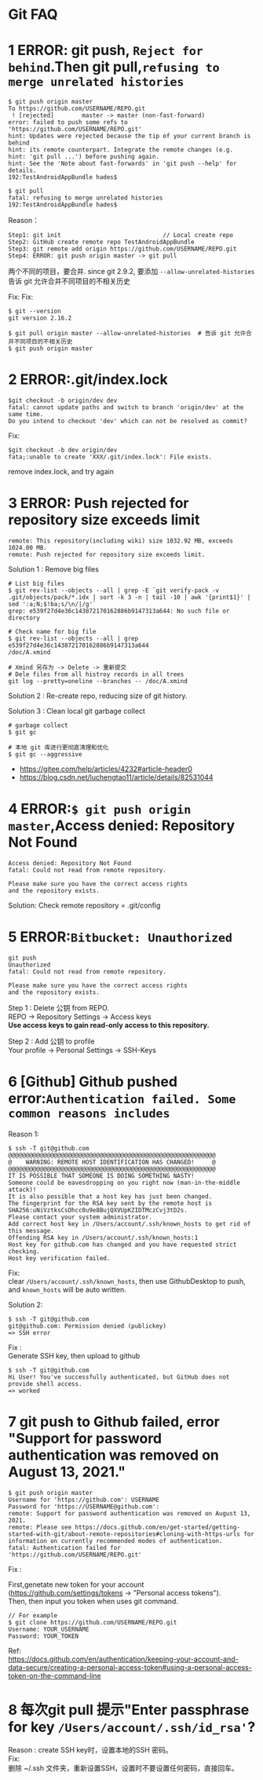 # Git FAQ

# 1 ERROR: git push, `Reject for behind`.Then git pull,`refusing to merge unrelated histories`

```
$ git push origin master
To https://github.com/USERNAME/REPO.git
 ! [rejected]        master -> master (non-fast-forward)
error: failed to push some refs to 'https://github.com/USERNAME/REPO.git'
hint: Updates were rejected because the tip of your current branch is behind
hint: its remote counterpart. Integrate the remote changes (e.g.
hint: 'git pull ...') before pushing again.
hint: See the 'Note about fast-forwards' in 'git push --help' for details.
192:TestAndroidAppBundle hades$

$ git pull
fatal: refusing to merge unrelated histories
192:TestAndroidAppBundle hades$
```

Reason：

```
Step1: git init                             // Local create repo
Step2: GitHub create remote repo TestAndroidAppBundle
Step3: git remote add origin https://github.com/USERNAME/REPO.git
Step4: ERROR: git push origin master -> git pull
```

两个不同的项目，要合并. since git 2.9.2, 要添加 `--allow-unrelated-histories` 告诉 git 允许合并不同项目的不相关历史

Fix:
Fix:

```
$ git --version
git version 2.16.2

$ git pull origin master --allow-unrelated-histories  # 告诉 git 允许合并不同项目的不相关历史
$ git push origin master
```

# 2 ERROR:.git/index.lock

```
$git checkout -b origin/dev dev
fatal: cannot update paths and switch to branch 'origin/dev' at the same time.
Do you intend to checkout 'dev' which can not be resolved as commit?
```

Fix:

```
$git checkout -b dev origin/dev
fata;:unable to create 'XXX/.git/index.lock': File exists.
```

remove index.lock, and try again

# 3 ERROR: Push rejected for repository size exceeds limit

```
remote: This repository(including wiki) size 1032.92 MB, exceeds 1024.00 MB.
remote: Push rejected for repository size exceeds limit.
```

Solution 1 : Remove big files

```
# List big files
$ git rev-list --objects --all | grep -E `git verify-pack -v .git/objects/pack/*.idx | sort -k 3 -n | tail -10 | awk '{print$1}' | sed ':a;N;$!ba;s/\n/|/g'`
grep: e539f27d4e36c143872170162886b9147313a644: No such file or directory

# Check name for big file
$ git rev-list --objects --all | grep e539f27d4e36c143872170162886b9147313a644
/doc/A.xmind

# Xmind 另存为 -> Delete -> 重新提交
# Dele files from all histroy records in all trees
git log --pretty=oneline --branches -- /doc/A.xmind
```

Solution 2 : Re-create repo, reducing size of git history.

Solution 3 : Clean local git garbage collect

```
# garbage collect
$ git gc

# 本地 git 库进行更彻底清理和优化
$ git gc --aggressive
```

- https://gitee.com/help/articles/4232#article-header0
- https://blog.csdn.net/luchengtao11/article/details/82531044

# 4 ERROR:`$ git push origin master`,Access denied: Repository Not Found

```
Access denied: Repository Not Found
fatal: Could not read from remote repository.

Please make sure you have the correct access rights
and the repository exists.
```

Solution:
Check remote repository = .git/config

# 5 ERROR:`Bitbucket: Unauthorized`

```
git push
Unauthorized
fatal: Could not read from remote repository.

Please make sure you have the correct access rights
and the repository exists.
```

Step 1 : Delete 公钥 from REPO.  
REPO -> Repository Settings -> Access keys  
**Use access keys to gain read-only access to this repository.**

Step 2 : Add 公钥 to profile  
Your profile -> Personal Settings -> SSH-Keys

# 6 [Github] Github pushed error:`Authentication failed. Some common reasons includes`

Reason 1:

```
$ ssh -T git@github.com
@@@@@@@@@@@@@@@@@@@@@@@@@@@@@@@@@@@@@@@@@@@@@@@@@@@@@@@@@@@
@    WARNING: REMOTE HOST IDENTIFICATION HAS CHANGED!     @
@@@@@@@@@@@@@@@@@@@@@@@@@@@@@@@@@@@@@@@@@@@@@@@@@@@@@@@@@@@
IT IS POSSIBLE THAT SOMEONE IS DOING SOMETHING NASTY!
Someone could be eavesdropping on you right now (man-in-the-middle attack)!
It is also possible that a host key has just been changed.
The fingerprint for the RSA key sent by the remote host is
SHA256:uNiVztksCsDhcc0u9e8BujQXVUpKZIDTMczCvj3tD2s.
Please contact your system administrator.
Add correct host key in /Users/account/.ssh/known_hosts to get rid of this message.
Offending RSA key in /Users/account/.ssh/known_hosts:1
Host key for github.com has changed and you have requested strict checking.
Host key verification failed.
```

Fix:  
clear `/Users/account/.ssh/known_hosts`, then use GithubDesktop to push, and `known_hosts` will be auto written.

Solution 2:

```
$ ssh -T git@github.com
git@github.com: Permission denied (publickey)
=> SSH error
```

Fix :  
Generate SSH key, then upload to github

```
$ ssh -T git@github.com
Hi User! You've successfully authenticated, but GitHub does not provide shell access.
=> worked
```

# 7 git push to Github failed, error "Support for password authentication was removed on August 13, 2021."

```
$ git push origin master
Username for 'https://github.com': USERNAME
Password for 'https://USERNAME@github.com':
remote: Support for password authentication was removed on August 13, 2021.
remote: Please see https://docs.github.com/en/get-started/getting-started-with-git/about-remote-repositories#cloning-with-https-urls for information on currently recommended modes of authentication.
fatal: Authentication failed for 'https://github.com/USERNAME/REPO.git'
```

Fix :

First,genetate new token for your account (https://github.com/settings/tokens -> "Personal access tokens").  
Then, then input you token when uses git command.

```
// For example
$ git clone https://github.com/USERNAME/REPO.git
Username: YOUR_USERNAME
Password: YOUR_TOKEN
```

Ref:  
https://docs.github.com/en/authentication/keeping-your-account-and-data-secure/creating-a-personal-access-token#using-a-personal-access-token-on-the-command-line


# 8 每次git pull 提示"Enter passphrase for key `/Users/account/.ssh/id_rsa'`?

Reason : create SSH key时，设置本地的SSH 密码。    
Fix:    
删除 ~/.ssh 文件夹，重新设置SSH，设置时不要设置任何密码，直接回车。     